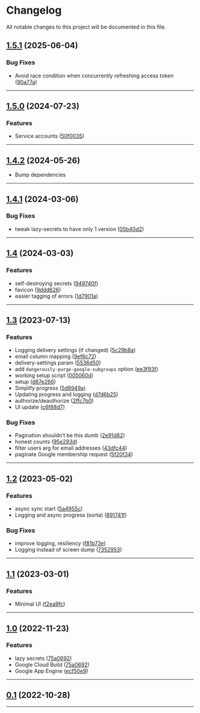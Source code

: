 <!--- BEGIN HEADER -->
# Changelog

All notable changes to this project will be documented in this file.
<!--- END HEADER -->

## [1.5.1](https://github.com/groton-school/blackbaud-to-google-group-sync/compare/v1.5.0...v1.5.1) (2025-06-04)

### Bug Fixes

* Avoid race condition when concurrently refreshing access token ([90a77a](https://github.com/groton-school/blackbaud-to-google-group-sync/commit/90a77aa2da8d6149106e68c8033cc19765e69a99))


---

## [1.5.0](https://github.com/groton-school/blackbaud-to-google-group-sync/compare/v1.4.2...v1.5.0) (2024-07-23)

### Features

- Service accounts ([50f0035](https://github.com/groton-school/blackbaud-to-google-group-sync/commit/50f00352c4fddac18c40f4f204407f75224c8f11))

---

## [1.4.2](https://github.com/groton-school/blackbaud-to-google-group-sync/compare/v1.4.1...v1.4.2) (2024-05-26)

- Bump dependencies

---

## [1.4.1](https://github.com/groton-school/blackbaud-to-google-group-sync/compare/v1.4...v1.4.1) (2024-03-06)

### Bug Fixes

- tweak lazy-secrets to have only 1 version ([05b40d2](https://github.com/groton-school/blackbaud-to-google-group-sync/commit/05b40d267e4688fef12ee640d2a9c65090b69978))

---

## [1.4](https://github.com/groton-school/blackbaud-to-google-group-sync/compare/v1.3...v1.4) (2024-03-03)

### Features

- self-destroying secrets ([949740f](https://github.com/groton-school/blackbaud-to-google-group-sync/commit/949740fdb34616a9025392431df4c6465401c07a))
- favicon ([9ddd626](https://github.com/groton-school/blackbaud-to-google-group-sync/commit/9ddd626f9115fddf3d77fc5b4b0f0a91084dc417))
- easier tagging of errors ([1d7901a](https://github.com/groton-school/blackbaud-to-google-group-sync/commit/1d7901acae29dc29df852601c8a14dcdc92b1b36))

---

## [1.3](https://github.com/groton-school/blackbaud-to-google-group-sync/compare/v1.2...v1.3) (2023-07-13)

### Features

- Logging delivery settings (if changed) ([5c29b8a](https://github.com/groton-school/blackbaud-to-google-group-sync/commit/5c29b8ab74692b0241c931b7b9d04006f546746e))
- email column mapping ([9ef6c72](https://github.com/groton-school/blackbaud-to-google-group-sync/commit/9ef6c72b8794265dac6b8cdbdcaf0ef9ec46a0f2))
- delivery-settings param ([5536d50](https://github.com/groton-school/blackbaud-to-google-group-sync/commit/5536d505dda6a88f8c8952241b95bc1bbf850d34))
- add `dangerously-purge-google-subgroups` option ([ee3f93f](https://github.com/groton-school/blackbaud-to-google-group-sync/commit/ee3f93f48db4ee7371eaa0ea62886c46a427864b))
- working setup script ([005060d](https://github.com/groton-school/blackbaud-to-google-group-sync/commit/005060d2298556b60ef3ba9a414efd20f53aa3e2))
- setup ([d87e266](https://github.com/groton-school/blackbaud-to-google-group-sync/commit/d87e266cf36df1864a097c23f7cfa7ac256f2f22))
- Simplify progress ([5d8949a](https://github.com/groton-school/blackbaud-to-google-group-sync/commit/5d8949a5f3b6dcb9eb6beeec3921b96246cbf682))
- Updating progress and logging ([d7d6b25](https://github.com/groton-school/blackbaud-to-google-group-sync/commit/d7d6b256b227c5fa2af55e8a975561b241956515))
- authorize/deauthorize ([2ffc7b0](https://github.com/groton-school/blackbaud-to-google-group-sync/commit/2ffc7b05ea7340167cac54eb417279aedd5b1d59))
- UI update ([c6f88d7](https://github.com/groton-school/blackbaud-to-google-group-sync/commit/c6f88d74420b3f7666bfa2bacecd5ad04fcd59e1))

### Bug Fixes

- Pagination shouldn’t be this dumb ([2e91d82](https://github.com/groton-school/blackbaud-to-google-group-sync/commit/2e91d82bdfd10ae3a0ff66e411912bd2002a6d54))
- honest counts ([95e293d](https://github.com/groton-school/blackbaud-to-google-group-sync/commit/95e293d01617ea192ad40fa6281feeca6545c03e))
- filter users arg for email addresses ([43dfc44](https://github.com/groton-school/blackbaud-to-google-group-sync/commit/43dfc44429a7b22ee679ff7789a516ca34657efa))
- paginate Google membership request ([5f20f34](https://github.com/groton-school/blackbaud-to-google-group-sync/commit/5f20f34e67ae98d0d936753f11a522bf3bca29ff))

---

## [1.2](https://github.com/groton-school/blackbaud-to-google-group-sync/compare/v1.1...v1.2) (2023-05-02)

### Features

- async sync start ([5a4955c](https://github.com/groton-school/blackbaud-to-google-group-sync/commit/5a4955c17f28baee020046bbfc4ffb40fd842254))
- Logging and async progress (sorta) ([891741f](https://github.com/groton-school/blackbaud-to-google-group-sync/commit/891741f90d153fd343fd8d3914fdc5ae307cdd9c))

### Bug Fixes

- improve logging, resiliency ([f81b73e](https://github.com/groton-school/blackbaud-to-google-group-sync/commit/f81b73ec4eee1b38393d8d0503af2c295040079b))
- Logging instead of screen dump ([7352953](https://github.com/groton-school/blackbaud-to-google-group-sync/commit/73529534f85ef41938a029bde43aa63d3595f1d2))

---

## [1.1](https://github.com/groton-school/blackbaud-to-google-group-sync/compare/v1.0...v1.1) (2023-03-01)

### Features

- Minimal UI ([f2ea9fc](https://github.com/groton-school/blackbaud-to-google-group-sync/commit/f2ea9fc789bec4bf49ce6eb2000664592b7cbb27))

---

## [1.0](https://github.com/groton-school/blackbaud-to-google-group-sync/compare/v0.1...v1.0) (2022-11-23)

### Features

- lazy secrets ([75a0692](https://github.com/groton-school/blackbaud-to-google-group-sync/commit/75a0692aa7bfcfc3294dce686cd2121f364b632d))
- Google Cloud Build ([75a0692](https://github.com/groton-school/blackbaud-to-google-group-sync/commit/75a0692aa7bfcfc3294dce686cd2121f364b632d))
- Google App Engine ([ecf50e9](https://github.com/groton-school/blackbaud-to-google-group-sync/commit/ecf50e9b9bc170bb5d356ebc4dd711edfbb0a10e))

---

## [0.1](https://github.com/groton-school/blackbaud-to-google-group-sync/compare/71819959acebddf047470bcebbbdd80840c254a2...v0.1) (2022-10-28)

---
